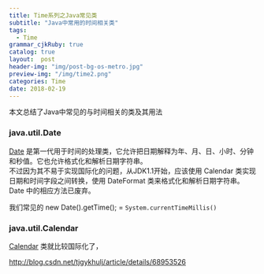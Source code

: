 ```yaml
---
title: Time系列之Java常见类
subtitle: "Java中常用的时间相关类"
tags:
  - Time
grammar_cjkRuby: true
catalog: true
layout:  post
header-img: "img/post-bg-os-metro.jpg"
preview-img: "/img/time2.png"
categories: Time
date: 2018-02-19
---
```


本文总结了Java中常见的与时间相关的类及其用法

### java.util.Date
[Date](http://tool.oschina.net/uploads/apidocs/jdk-zh/java/util/Date.html) 是第一代用于时间的处理类，它允许把日期解释为年、月、日、小时、分钟和秒值。它也允许格式化和解析日期字符串。<br>
不过因为其不易于实现国际化的问题，从JDK1.1开始，应该使用 Calendar 类实现日期和时间字段之间转换，使用 DateFormat 类来格式化和解析日期字符串。Date 中的相应方法已废弃。

我们常见的 new Date().getTime(); = `System.currentTimeMillis()`


###  java.util.Calendar
[Calendar](http://tool.oschina.net/uploads/apidocs/jdk-zh/java/util/Calendar.html) 类就比较国际化了，

http://blog.csdn.net/tjgykhulj/article/details/68953526
